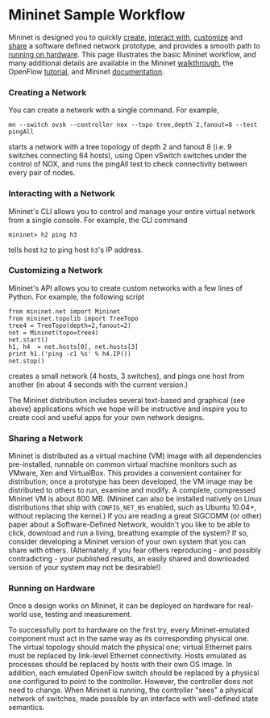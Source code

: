 Mininet Sample Workflow
================

Mininet is designed you to quickly [create](#Creating_a_Network), [interact with](#Interacting_with_a_Network), [customize](#Customizing_a_Network) and [share](#Sharing_a_Network) a software defined network prototype, and provides a smooth path to [running on hardware](#Running_on_Hardware). This page illustrates the basic Mininet workflow, and many additional details are available in the Mininet [walkthrough](Walkthrough), the OpenFlow [tutorial](http://www.openflow.org/wk/index.php/OpenFlow_Tutorial), and Mininet [documentation](Documentation).


### Creating a Network

You can create a network with a single command. For example,

    mn --switch ovsk --controller nox --topo tree,depth`2,fanout=8 --test pingAll

starts a network with a tree topology of depth 2 and fanout 8 (i.e. 9 switches connecting 64 hosts), using Open vSwitch switches under the control of NOX, and runs the pingAll test to check connectivity between every pair of nodes.


### Interacting with a Network

Mininet's CLI allows you to control and manage your entire virtual network from a single console. For example, the CLI command

    mininet> h2 ping h3

tells host `h2` to ping host `h3`'s IP address.


### Customizing a Network

Mininet's API allows you to create custom networks with a few lines of Python. For example, the following script

    from mininet.net import Mininet
    from mininet.topolib import TreeTopo
    tree4 = TreeTopo(depth=2,fanout=2)
    net = Mininet(topo=tree4)
    net.start()
    h1, h4  = net.hosts[0], net.hosts[3]
    print h1.('ping -c1 %s' % h4.IP())
    net.stop()

creates a small network (4 hosts, 3 switches), and pings one host from another (in about 4 seconds with the current version.)

The Mininet distribution includes several text-based and graphical (see above) applications which we hope will be instructive and inspire you to create cool and useful apps for your own network designs.


### Sharing a Network

Mininet is distributed as a virtual machine (VM) image with all dependencies pre-installed, runnable on common virtual machine monitors such as VMware, Xen and VirtualBox. This provides a convenient container for distribution; once a prototype has been developed, the VM image may be distributed to others to run, examine and modify. A complete, compressed Mininet VM is about 800 MB. (Mininet can also be installed natively on Linux distributions that ship with `CONFIG_NET_NS` enabled, such as Ubuntu 10.04+, without replacing the kernel.) If you are reading a great SIGCOMM (or other) paper about a Software-Defined Network, wouldn't you like to be able to click, download and run a living, breathing example of the system? If so, consider developing a Mininet version of your own system that you can share with others. (Alternately, if you fear others reproducing - and possibly contradicting - your published results, an easily shared and downloaded version of your system may not be desirable!)


### Running on Hardware

Once a design works on Mininet, it can be deployed on hardware for real-world use, testing and measurement.

To successfully port to hardware on the first try, every Mininet-emulated component must act in the same way as its corresponding physical one. The virtual topology should match the physical one; virtual Ethernet pairs must be replaced by link-level Ethernet connectivity. Hosts emulated as processes should be replaced by hosts with their own OS image. In addition, each emulated OpenFlow switch should be replaced by a physical one configured to point to the controller. However, the controller does not need to change. When Mininet is running, the controller "sees" a physical network of switches, made possible by an interface with well-defined state semantics.
